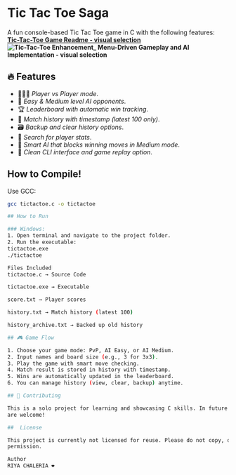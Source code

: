 # Tic Tac Toe Saga 

A fun console-based Tic Tac Toe game in C with the following features:
**[Tic-Tac-Toe Game Readme - visual selection](https://github.com/user-attachments/assets/bbb60efb-fb1c-4198-980d-c45c5078cdfa)**
**![Tic-Tac-Toe Enhancement_ Menu-Driven Gameplay and AI Implementation - visual selection](https://github.com/user-attachments/assets/0c30478e-512f-412d-9426-87b8e143c323)**

## 🔥 Features

- 🧑‍🤝‍🧑 *Player vs Player mode*.
- 🤖 *Easy & Medium level AI opponents*.
- 🏆 *Leaderboard with automatic win tracking*.
- 📜 *Match history with timestamp (latest 100 only)*.
- 🗃️ *Backup and clear history options*.
- 🔎 *Search for player stats*.
- 🧠 *Smart AI that blocks winning moves in Medium mode*.
- 🧼 *Clean CLI interface and game replay option*.

## How to Compile!

Use GCC:
```bash
gcc tictactoe.c -o tictactoe

## How to Run

### Windows:
1. Open terminal and navigate to the project folder.
2. Run the executable:
tictactoe.exe
./tictactoe

Files Included
tictactoe.c → Source Code

tictactoe.exe → Executable

score.txt → Player scores

history.txt → Match history (latest 100)

history_archive.txt → Backed up old history

## 🎮 Game Flow

1. Choose your game mode: PvP, AI Easy, or AI Medium.
2. Input names and board size (e.g., 3 for 3x3).
3. Play the game with smart move checking.
4. Match result is stored in history with timestamp.
5. Wins are automatically updated in the leaderboard.
6. You can manage history (view, clear, backup) anytime.

## 🤝 Contributing

This is a solo project for learning and showcasing C skills. In future versions, contributions or suggestions 
are welcome!

##  License

This project is currently not licensed for reuse. Please do not copy, distribute, or modify without explicit 
permission.

Author
RIYA CHALERIA ❤️